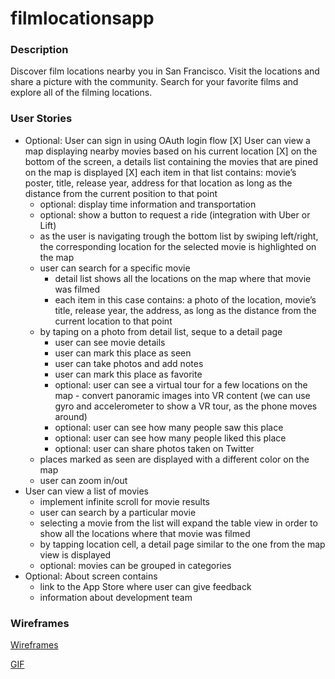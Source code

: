 # filmlocationsapp

### Description

Discover film locations nearby you in San Francisco. Visit the locations and share a picture with the community. Search for your favorite films and explore all of the filming locations.  

### User Stories
* Optional: User can sign in using OAuth login flow
[X] User can view a map displaying nearby movies based on his current location
    [X] on the bottom of the screen, a details list containing the movies that are pined on the map is displayed
    [X] each item in that list contains: movie’s poster, title, release year, address for that location as long as the distance from the current position to that point
    * optional: display time information and transportation
    * optional: show a button to request a ride (integration with Uber or Lift) 
    * as the user is navigating trough the bottom list by swiping left/right, the corresponding location for the selected movie is highlighted on the map
    * user can search for a specific movie
        * detail list shows all the locations on the map where that movie was filmed
        * each item in this case contains: a photo of the location, movie’s title, release year, the address, as long as the distance from the current location to that point 
    * by taping on a photo from detail list, seque to a detail page
        * user can see movie details
        * user can mark this place as seen
        * user can take photos and add notes
        * user can mark this place as favorite
        * optional: user can see a virtual tour for a few locations on the map - convert panoramic images into VR content (we can use gyro and accelerometer to show a VR tour, as the phone moves around)
        * optional: user can see how many people saw this place
        * optional: user can see how many people liked this place
        * optional: user can share photos taken on Twitter
    * places marked as seen are displayed with a different color on the map
    * user can zoom in/out
* User can view a list of movies
    * implement infinite scroll for movie results
    * user can search by a particular movie
    * selecting a movie from the list will expand the table view in order to show all the locations where that movie was filmed
    * by tapping location cell, a detail page similar to the one from the map view is displayed
    * optional: movies can be grouped in categories
* Optional: About screen contains 
    * link to the App Store where user can give feedback
    * information about development team

### Wireframes

[Wireframes](https://github.com/FilmLocations/filmlocationsapp/blob/master/wireframes/README.md)

[GIF](http://i.imgur.com/8570Ll1.gif)
